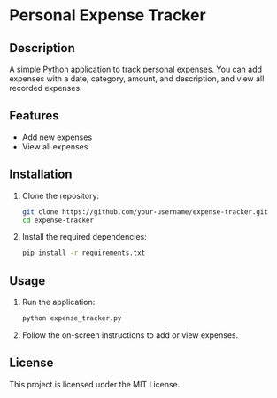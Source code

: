 # Personal Expense Tracker

## Description
A simple Python application to track personal expenses. You can add expenses with a date, category, amount, and description, and view all recorded expenses.

## Features
- Add new expenses
- View all expenses

## Installation
1. Clone the repository:
    ```bash
    git clone https://github.com/your-username/expense-tracker.git
    cd expense-tracker
    ```

2. Install the required dependencies:
    ```bash
    pip install -r requirements.txt
    ```

## Usage
1. Run the application:
    ```bash
    python expense_tracker.py
    ```

2. Follow the on-screen instructions to add or view expenses.

## License
This project is licensed under the MIT License.
